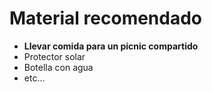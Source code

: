 # Material recomendado

* **Llevar comida para un picnic compartido**
* Protector solar
* Botella con agua
* etc...

